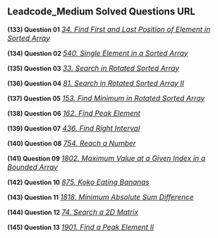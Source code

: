 ## Leadcode_Medium Solved Questions URL

**(133) Question 01** <a href="https://leetcode.com/problems/find-first-and-last-position-of-element-in-sorted-array/" target="_blank" style="font-size: 16px;dispaly:inline-block;">_34. Find First and Last Position of Element in Sorted Array_</a> <br/>

**(134) Question 02** <a href="https://leetcode.com/problems/single-element-in-a-sorted-array/submissions/" target="_blank" style="font-size: 16px;dispaly:inline-block;">_540. Single Element in a Sorted Array_</a> <br/>

**(135) Question 03** <a href="https://leetcode.com/problems/search-in-rotated-sorted-array/submissions/" target="_blank" style="font-size: 16px;dispaly:inline-block;">_33. Search in Rotated Sorted Array_</a> <br/>

**(136) Question 04** <a href="https://leetcode.com/problems/search-in-rotated-sorted-array-ii/submissions/925504232/" target="_blank" style="font-size: 16px;dispaly:inline-block;">_81. Search in Rotated Sorted Array II_</a> <br/>

**(137) Question 05** <a href="https://leetcode.com/problems/find-minimum-in-rotated-sorted-array/submissions/925539740/" target="_blank" style="font-size: 16px;dispaly:inline-block;">_153. Find Minimum in Rotated Sorted Array_</a> <br/>

**(138) Question 06** <a href="https://leetcode.com/problems/find-peak-element/submissions/925566529/" target="_blank" style="font-size: 16px;dispaly:inline-block;">_162. Find Peak Element_</a> <br/>

**(139) Question 07** <a href="https://leetcode.com/problems/find-right-interval/submissions/" target="_blank" style="font-size: 16px;dispaly:inline-block;">_436. Find Right Interval_</a> <br/>

**(140) Question 08** <a href="https://leetcode.com/problems/reach-a-number/submissions/926246669/" target="_blank" style="font-size: 16px;dispaly:inline-block;">_754. Reach a Number_</a> <br/>

**(141) Question 09** <a href="https://leetcode.com/problems/reach-a-number/submissions/926246669/" target="_blank" style="font-size: 16px;dispaly:inline-block;">_1802. Maximum Value at a Given Index in a Bounded Array_</a> <br/>

**(142) Question 10** <a href="https://leetcode.com/problems/koko-eating-bananas/submissions/926459423/" target="_blank" style="font-size: 16px;dispaly:inline-block;">_875. Koko Eating Bananas_</a> <br/>

**(143) Question 11** <a href="https://leetcode.com/problems/minimum-absolute-sum-difference/submissions/926693203/" target="_blank" style="font-size: 16px;dispaly:inline-block;">_1818. Minimum Absolute Sum Difference_</a> <br/>

**(144) Question 12** <a href="https://leetcode.com/problems/search-a-2d-matrix/submissions/926708593/" target="_blank" style="font-size: 16px;dispaly:inline-block;">_74. Search a 2D Matrix_</a> <br/>

**(145) Question 13** <a href="https://leetcode.com/problems/find-a-peak-element-ii/submissions/926773161/" target="_blank" style="font-size: 16px;dispaly:inline-block;">_1901. Find a Peak Element II_</a> <br/>
